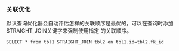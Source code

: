 ### 关联优化
默认查询优化器会自动评估怎样的关联顺序是最优的，可以在查询时添加STRAIGHT_JOIN关键字来强制使用指定
的关联顺序。
```
SELECT * from tbl1 STRAIGHT_JOIN tbl2 on tbl1.id=tbl2.fk_id
```
